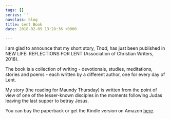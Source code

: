 ```yaml
---
tags: []
series: ''
navclass: blog
title: Lent Book
date: 2018-02-09 13:28:36 +0000

---
```

I am glad to announce that my short story, _Thad_, has just been published in NEW LIFE: REFLECTIONS FOR LENT (Association of Christian Writers, 2018). 

The book is a collection of writing - devotionals, studies, meditations, stories and poems - each written by a different author, one for every day of Lent. 

My story (the reading for Maundy Thursday) is written from the point of view of one of the lesser-known disciples in the moments following Judas leaving the last supper to betray Jesus. 

You can buy the paperback or get the Kindle version on Amazon [here](https://www.amazon.co.uk/New-Life-Reflections-Amy-Robinson/dp/1999958101/ref=sr_1_1?ie=UTF8&qid=1518182352&sr=8-1&keywords=association+of+christian+writers).